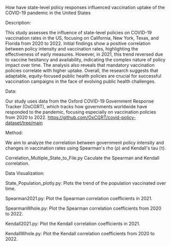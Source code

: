 How have state-level policy responses influenced vaccination uptake of the COVID-19 pandemic in the United States


Description: 

This study assesses the influence of state-level policies on COVID-19 vaccination rates in the US, 
focusing on California, New York, Texas, and Florida from 2020 to 2022. Initial findings
show a positive correlation between policy intensity and vaccination rates, highlighting the
effectiveness of early measures. However, in 2021, this trend reversed due to vaccine hesitancy
and availability, indicating the complex nature of policy impact over time. The analysis also
reveals that mandatory vaccination policies correlate with higher uptake. Overall, the research
suggests that adaptable, equity-focused public health policies are crucial for successful
vaccination campaigns in the face of evolving public health challenges.


Data: 

Our study uses data from the Oxford COVID-19 Government Response Tracker (OxCGRT), which tracks how governments worldwide have responded to the pandemic, focusing especially on vaccination policies from 2020 to 2022.
https://github.com/OxCGRT/covid-policy-dataset/tree/main


Method:

We aim to analyze the correlation between government policy intensity and changes in vaccination rates using Spearman's rho (ρ) and Kendall's tau (τ).

Correlation_Multiple_State_to_File.py Caculate the Spearman and Kendall correlation.


Data Visualization:


State_Population_plotly.py: Plots the trend of the population vaccinated over time.

Spearman2021.py: Plot the Spearman correlation coefficients in 2021.

SpearmanWhole.py: Plot the Spearman correlation coefficients from 2020 to 2022.

Kendall2021.py: Plot the Kendall correlation coefficients in 2021.

KendallWhole.py: Plot the Kendall correlation coefficients from 2020 to 2022.


